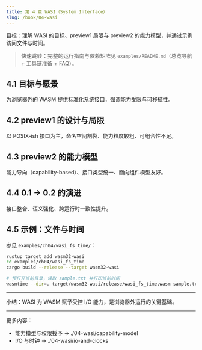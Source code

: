 ```yaml
---
title: 第 4 章 WASI（System Interface）
slug: /book/04-wasi
---
```


目标：理解 WASI 的目标、preview1 局限与 preview2 的能力模型，并通过示例访问文件与时间。

> 快速跳转：完整的运行指南与依赖矩阵见 `examples/README.md`（总览导航 + 工具链准备 + FAQ）。

## 4.1 目标与愿景

为浏览器外的 WASM 提供标准化系统接口，强调能力受限与可移植性。

## 4.2 preview1 的设计与局限

以 POSIX-ish 接口为主，命名空间割裂、能力粒度较粗、可组合性不足。

## 4.3 preview2 的能力模型

能力导向（capability-based）、接口类型统一、面向组件模型友好。

## 4.4 0.1 → 0.2 的演进

接口整合、语义强化、跨运行时一致性提升。

## 4.5 示例：文件与时间
参见 `examples/ch04/wasi_fs_time/`：

```bash
rustup target add wasm32-wasi
cd examples/ch04/wasi_fs_time
cargo build --release --target wasm32-wasi

# 预打开当前目录，读取 sample.txt 并打印当前时间
wasmtime --dir=. target/wasm32-wasi/release/wasi_fs_time.wasm sample.txt
```

---

小结：WASI 为 WASM 赋予受控 I/O 能力，是浏览器外运行的关键基础。

---

更多内容：
- 能力模型与权限授予 → ./04-wasi/capability-model
- I/O 与时钟 → ./04-wasi/io-and-clocks
